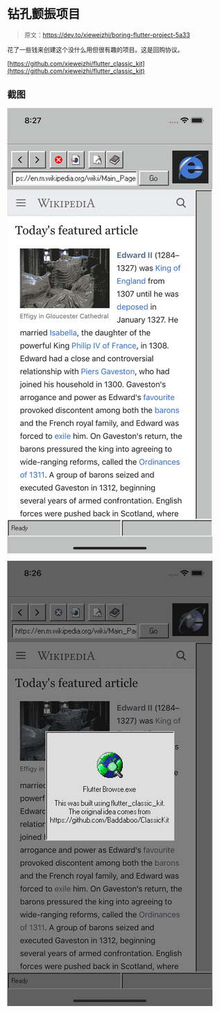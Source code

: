 # 钻孔颤振项目

> 原文：<https://dev.to/xieweizhi/boring-flutter-project-5a33>

花了一些钱来创建这个没什么用但很有趣的项目。这是回购协议。

[https://github.com/xieweizhi/flutter_classic_kit](https://github.com/xieweizhi/flutter_classic_kit)

## 截图

[![screen shot 01](img/8c857bc1d3d51c44e2722493632fefab.png)](https://res.cloudinary.com/practicaldev/image/fetch/s--Z15x8kci--/c_limit%2Cf_auto%2Cfl_progressive%2Cq_auto%2Cw_880/https://github.com/xieweizhi/flutter_classic_kit/raw/master/screen_shots/Simulator%2520Screen%2520Shot%2520-%2520iPhone%2520X%25CA%2580%252012.2%2520-%25202019-05-17%2520at%252008.27.08.png)

[![screen shot 02](img/79f5ef41b0bf77f35000440a62aed3c0.png)](https://res.cloudinary.com/practicaldev/image/fetch/s--P8ekC4ph--/c_limit%2Cf_auto%2Cfl_progressive%2Cq_auto%2Cw_880/https://github.com/xieweizhi/flutter_classic_kit/raw/master/screen_shots/Simulator%2520Screen%2520Shot%2520-%2520iPhone%2520X%25CA%2580%252012.2%2520-%25202019-05-17%2520at%252008.26.28.png)